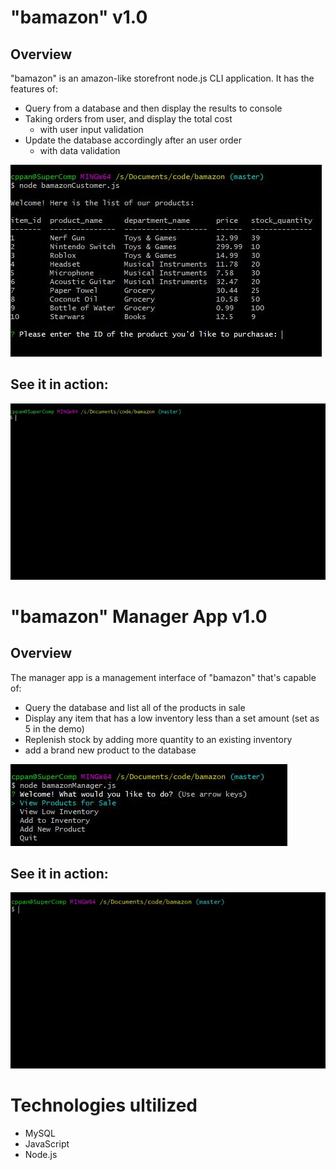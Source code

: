 # "bamazon" v1.0
## Overview
"bamazon" is an amazon-like storefront node.js CLI application. It has the features of:
* Query from a database and then display the results to console
* Taking orders from user, and display the total cost
  * with user input validation
* Update the database accordingly after an user order
  * with data validation

![bamazon app](/Screenshots/bamazon1.jpg)

## See it in action:
![demo](/Screenshots/demo_video.gif)

# "bamazon" Manager App v1.0
## Overview
The manager app is a management interface of "bamazon" that's capable of:
* Query the database and list all of the products in sale
* Display any item that has a low inventory less than a set amount (set as 5 in the demo)
* Replenish stock by adding more quantity to an existing inventory
* add a brand new product to the database

![bamazon manager app](/Screenshots/bamazonManager.jpg)

## See it in action:
![Manager app demo](/Screenshots/manager_demo.gif)

# Technologies ultilized
* MySQL
* JavaScript
* Node.js
